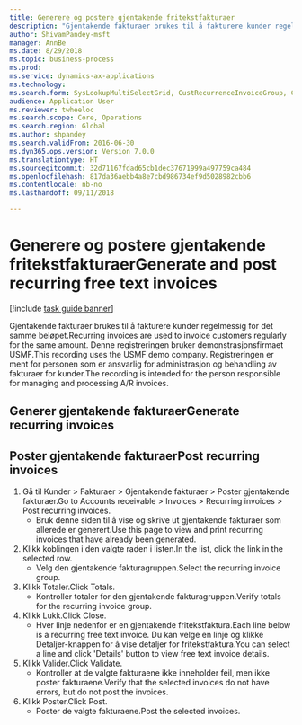 ```yaml
--- 
title: Generere og postere gjentakende fritekstfakturaer
description: "Gjentakende fakturaer brukes til å fakturere kunder regelmessig for det samme beløpet."
author: ShivamPandey-msft
manager: AnnBe
ms.date: 8/29/2018
ms.topic: business-process
ms.prod: 
ms.service: dynamics-ax-applications
ms.technology: 
ms.search.form: SysLookupMultiSelectGrid, CustRecurrenceInvoiceGroup, CustFreeInvoice, CustRecurrenceInvoiceTotals
audience: Application User
ms.reviewer: twheeloc
ms.search.scope: Core, Operations
ms.search.region: Global
ms.author: shpandey
ms.search.validFrom: 2016-06-30
ms.dyn365.ops.version: Version 7.0.0
ms.translationtype: HT
ms.sourcegitcommit: 32d71167fdad65cb1dec37671999a497759ca484
ms.openlocfilehash: 817da36aebb4a8e7cbd986734ef9d5028982cbb6
ms.contentlocale: nb-no
ms.lasthandoff: 09/11/2018

---
```

# <a name="generate-and-post-recurring-free-text-invoices"></a><span data-ttu-id="51475-103">Generere og postere gjentakende fritekstfakturaer</span><span class="sxs-lookup"><span data-stu-id="51475-103">Generate and post recurring free text invoices</span></span>

[!include [task guide banner](../../includes/task-guide-banner.md)]

<span data-ttu-id="51475-104">Gjentakende fakturaer brukes til å fakturere kunder regelmessig for det samme beløpet.</span><span class="sxs-lookup"><span data-stu-id="51475-104">Recurring invoices are used to invoice customers regularly for the same amount.</span></span> <span data-ttu-id="51475-105">Denne registreringen bruker demonstrasjonsfirmaet USMF.</span><span class="sxs-lookup"><span data-stu-id="51475-105">This recording uses the USMF demo company.</span></span> <span data-ttu-id="51475-106">Registreringen er ment for personen som er ansvarlig for administrasjon og behandling av fakturaer for kunder.</span><span class="sxs-lookup"><span data-stu-id="51475-106">The recording is intended for the person responsible for managing and processing A/R invoices.</span></span>


## <a name="generate-recurring-invoices"></a><span data-ttu-id="51475-107">Generer gjentakende fakturaer</span><span class="sxs-lookup"><span data-stu-id="51475-107">Generate recurring invoices</span></span>

## <a name="post-recurring-invoices"></a><span data-ttu-id="51475-108">Poster gjentakende fakturaer</span><span class="sxs-lookup"><span data-stu-id="51475-108">Post recurring invoices</span></span>
1. <span data-ttu-id="51475-109">Gå til Kunder > Fakturaer > Gjentakende fakturaer > Poster gjentakende fakturaer.</span><span class="sxs-lookup"><span data-stu-id="51475-109">Go to Accounts receivable > Invoices > Recurring invoices > Post recurring invoices.</span></span>
    * <span data-ttu-id="51475-110">Bruk denne siden til å vise og skrive ut gjentakende fakturaer som allerede er generert.</span><span class="sxs-lookup"><span data-stu-id="51475-110">Use this page to view and print recurring invoices that have already been generated.</span></span>  
2. <span data-ttu-id="51475-111">Klikk koblingen i den valgte raden i listen.</span><span class="sxs-lookup"><span data-stu-id="51475-111">In the list, click the link in the selected row.</span></span>
    * <span data-ttu-id="51475-112">Velg den gjentakende fakturagruppen.</span><span class="sxs-lookup"><span data-stu-id="51475-112">Select the recurring invoice group.</span></span>  
3. <span data-ttu-id="51475-113">Klikk Totaler.</span><span class="sxs-lookup"><span data-stu-id="51475-113">Click Totals.</span></span>
    * <span data-ttu-id="51475-114">Kontroller totaler for den gjentakende fakturagruppen.</span><span class="sxs-lookup"><span data-stu-id="51475-114">Verify totals for the recurring invoice group.</span></span>  
4. <span data-ttu-id="51475-115">Klikk Lukk.</span><span class="sxs-lookup"><span data-stu-id="51475-115">Click Close.</span></span>
    * <span data-ttu-id="51475-116">Hver linje nedenfor er en gjentakende fritekstfaktura.</span><span class="sxs-lookup"><span data-stu-id="51475-116">Each line below is a recurring free text invoice.</span></span> <span data-ttu-id="51475-117">Du kan velge en linje og klikke Detaljer-knappen for å vise detaljer for fritekstfaktura.</span><span class="sxs-lookup"><span data-stu-id="51475-117">You can select a line and click 'Details' button to view free text invoice details.</span></span>  
5. <span data-ttu-id="51475-118">Klikk Valider.</span><span class="sxs-lookup"><span data-stu-id="51475-118">Click Validate.</span></span>
    * <span data-ttu-id="51475-119">Kontroller at de valgte fakturaene ikke inneholder feil, men ikke poster fakturaene.</span><span class="sxs-lookup"><span data-stu-id="51475-119">Verify that the selected invoices do not have errors, but do not post the invoices.</span></span>  
6. <span data-ttu-id="51475-120">Klikk Poster.</span><span class="sxs-lookup"><span data-stu-id="51475-120">Click Post.</span></span>
    * <span data-ttu-id="51475-121">Poster de valgte fakturaene.</span><span class="sxs-lookup"><span data-stu-id="51475-121">Post the selected invoices.</span></span>  


